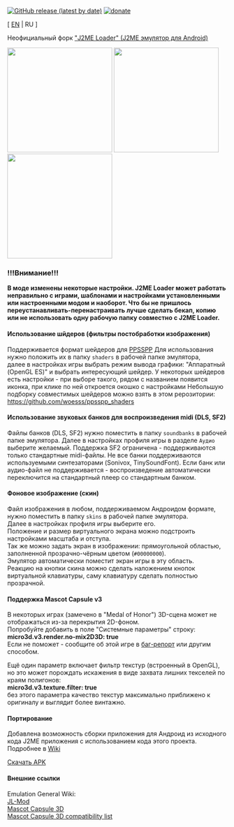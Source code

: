 [![GitHub release (latest by date)](https://img.shields.io/github/v/release/woesss/JL-Mod?style=plastic)](https://github.com/woesss/JL-Mod/releases/latest)
[![donate](https://img.shields.io/badge/donate-PayPal-%234D8A99?style=plastic)](https://www.paypal.me/j2meforever)  

\[ [EN](README_RU.md) | RU \]  

Неофициальный форк ["J2ME Loader" (J2ME эмулятор для Android)](https://github.com/nikita36078/J2ME-Loader)

<img src="screenshots/screen01.png" width="240"> <img src="screenshots/screen02.png" width="240"> <img src="screenshots/screen03.png" width="240">

### **!!!Внимание!!!**
**В моде изменены некоторые настройки. J2ME Loader может работать неправильно с играми, шаблонами и настройками установленными или настроенными модом и наоборот. Что бы не пришлось переустанавливать-перенастраивать лучше сделать бекап, копию или не использовать одну рабочую папку совместно с J2ME Loader.**

#### **Использование шйдеров (фильтры постобработки изображения)**

  Поддерживается формат шейдеров для [PPSSPP](https://www.ppsspp.org)
  Для использования нужно положить их в папку `shaders` в рабочей папке эмулятора,  
  далее в настройках игры выбрать режим вывода графики: "Аппаратный (OpenGL ES)" и выбрать интересующий шейдер.
  У некоторых шейдеров есть настройки - при выборе такого, рядом с названием появится иконка, при клике по ней откроется окошко с настройками
  Небольшую подборку совместимых шейдеров можно взять в этом рерозитории: https://github.com/woesss/ppsspp_shaders

#### **Использование звуковых банков для воспроизведения midi (DLS, SF2)**

  Файлы банков (DLS, SF2) нужно поместить в папку `soundbanks` в рабочей папке эмулятора.
  Далее в настройках профиля игры в разделе `Аудио` выберите желаемый.
  Поддержка SF2 ограничена - поддерживаются только стандартные midi-файлы.
  Не все банки поддерживаются используемыми синтезаторами (Sonivox, TinySoundFont).
  Если банк или аудио-файл не поддерживается - воспроизведение автоматически переключится
  на стандартный плеер со стандартным банком.

#### **Фоновое изображение (скин)**

  Файл изображения в любом, поддерживаемом Андроидом формате, нужно поместить в папку `skins` в рабочей папке эмулятора.  
  Далее в настройках профиля игры выберите его.  
  Положение и размер виртуального экрана можно подстроить настройками масштаба и отступа.  
  Так же можно задать экран в изображении: прямоугольной областью, заполненной прозрачно-чёрным цветом (`#00000000`).  
  Эмулятор автоматически поместит экран игры в эту область.  
  Реакцию на кнопки скина можно сделать наложением кнопок виртуальной клавиатуры, саму клавиатуру сделать полностью прозрачной.  

#### **Поддержка Mascot Capsule v3**

  В некоторых играх (замечено в "Medal of Honor") 3D-сцена может не отображаться из-за перекрытия 2D-фоном.  
  Попробуйте добавить в поле "Системные параметры" строку:  
  **micro3d.v3.render.no-mix2D3D: true**  
  Если не поможет - сообщите об этой игре в [баг-репорт](https://github.com/woesss/JL-Mod/issues/new?assignees=&labels=bug&template=issue-template.md&title=) или другим способом.

 Ещё один параметр включает фильтр текстур (встроенный в OpenGL), но это может порождать искажения в виде захвата лишних текселей по краям полигонов:  
 **micro3d.v3.texture.filter: true**  
 без этого параметра качество текстур максимально приближено к оригиналу и выглядит более винтажно.  

#### **Портирование**
 Добавлена возможность сборки приложения для Андроид из исходного кода J2ME приложения с использованием кода этого проекта.
 Подробнее в [Wiki](https://github.com/woesss/JL-Mod/wiki/Porting-midlet-instruction)
    
 [Скачать APK](https://github.com/woesss/JL-Mod/releases/latest)

#### **Внешние ссылки**
 Emulation General Wiki:  
 [JL-Mod](http://emulation.gametechwiki.com/index.php/JL-Mod)  
 [Mascot Capsule 3D](http://emulation.gametechwiki.com/index.php/Mascot_Capsule_3D)  
 [Mascot Capsule 3D compatibility list](https://emulation.gametechwiki.com/index.php/Mascot_Capsule_3D_compatibility_list)  
 
